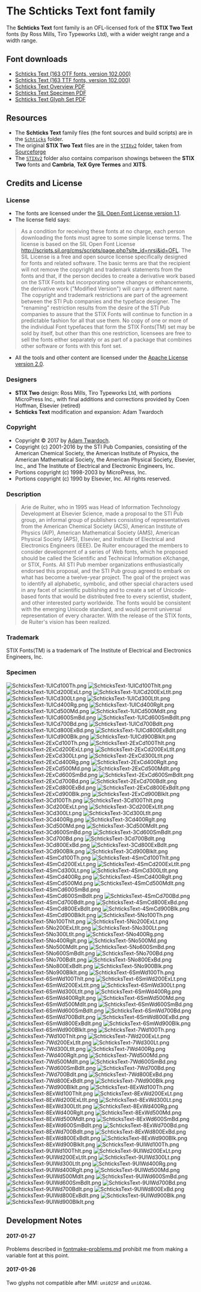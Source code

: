 
# The **Schticks Text** font family

The **Schticks Text** font family is an OFL-licensed fork of the **STIX Two Text** fonts (by Ross Mills, Tiro Typeworks Ltd), with a wider weight range and a width range.

## Font downloads

* [Schticks Text (163 OTF fonts, version 102.000)](https://github.com/twardoch/schticks-fonts-ofl/raw/master/Schticks/Fonts/SchticksText-OTF.zip)
* [Schticks Text (163 TTF fonts, version 102.000)](https://github.com/twardoch/schticks-fonts-ofl/raw/master/Schticks/Fonts/SchticksText-TTF.zip)
* [Schticks Text Overview PDF](https://github.com/twardoch/schticks-fonts-ofl/raw/master/Schticks/Media/Schticks-Text-Overview.pdf)
* [Schticks Text Specimen PDF](https://github.com/twardoch/schticks-fonts-ofl/raw/master/Schticks/Media/Schticks-Text-Specimen.pdf)
* [Schticks Text Glyph Set PDF](https://github.com/twardoch/schticks-fonts-ofl/raw/master/Schticks/Media/Schticks-Text-Glyphset.pdf)


## Resources

* The **Schticks Text** family files (the font sources and build scripts) are in the [`Schticks`](Schticks/) folder.
* The original **STIX Two Text** files are in the [`STIXv2`](STIXv2/) folder, taken from [Sourceforge](https://sourceforge.net/projects/stixfonts/files/Current%20Release/STIXv2.0.0.zip/download)
* The [`STIXv2`](STIXv2/) folder also contains comparison showings between the **STIX Two** fonts and **Cambria**, **TeX Gyre Termes** and **XITS**.

## Credits and License

### License

* The fonts are licensed under the [SIL Open Font License version 1.1](./fonts.LICENSE).
* The license field says:

> As a condition for receiving these fonts at no charge, each person downloading the fonts must agree to some simple license terms. The license is based on the SIL Open Font License <http://scripts.sil.org/cms/scripts/page.php?site_id=nrsi&id=OFL>. The SIL License is a free and open source license specifically designed for fonts and related software. The basic terms are that the recipient will not remove the copyright and trademark statements from the fonts and that, if the person decides to create a derivative work based on the STIX Fonts but incorporating some changes or enhancements, the derivative work ("Modified Version") will carry a different name. The copyright and trademark restrictions are part of the agreement between the STI Pub companies and the typeface designer. The "renaming" restriction results from the desire of the STI Pub companies to assure that the STIX Fonts will continue to function in a predictable fashion for all that use them. No copy of one or more of the individual Font typefaces that form the STIX Fonts(TM) set may be sold by itself, but other than this one restriction, licensees are free to sell the fonts either separately or as part of a package that combines other software or fonts with this font set.

* All the tools and other content are licensed under the [Apache License version 2.0](./other.LICENSE).

### Designers

* **STIX Two** design: Ross Mills, Tiro Typeworks Ltd, with portions MicroPress Inc., with final additions and corrections provided by Coen Hoffman, Elsevier (retired)
* **Schticks Text** modification and expansion: Adam Twardoch

### Copyright

* Copyright © 2017 by [Adam Twardoch](https://github.com/twardoch/).
* Copyright (c) 2001-2016 by the STI Pub Companies, consisting of the American Chemical Society, the American Institute of Physics, the American Mathematical Society, the American Physical Society, Elsevier, Inc., and The Institute of Electrical and Electronic Engineers, Inc.
* Portions copyright (c) 1998-2003 by MicroPress, Inc.
* Portions copyright (c) 1990 by Elsevier, Inc.  All rights reserved.

### Description

> Arie de Ruiter, who in 1995 was Head of Information Technology Development at Elsevier Science, made a proposal to the STI Pub group, an informal group of publishers consisting of representatives from the American Chemical Society (ACS), American Institute of Physics (AIP), American Mathematical Society (AMS), American Physical Society (APS), Elsevier, and Institute of Electrical and Electronics Engineers (IEEE). De Ruiter encouraged the members to consider development of a series of Web fonts, which he proposed should be called the Scientific and Technical Information eXchange, or STIX, Fonts. All STI Pub member organizations enthusiastically endorsed this proposal, and the STI Pub group agreed to embark on what has become a twelve-year project. The goal of the project was to identify all alphabetic, symbolic, and other special characters used in any facet of scientific publishing and to create a set of Unicode-based fonts that would be distributed free to every scientist, student, and other interested party worldwide. The fonts would be consistent with the emerging Unicode standard, and would permit universal representation of every character. With the release of the STIX fonts, de Ruiter's vision has been realized.

### Trademark

STIX Fonts(TM) is a trademark of The Institute of Electrical and Electronics Engineers, Inc.

### Specimen

![SchticksText-1UlCd100Th.png](Schticks/Media/png/SchticksText-1UlCd100Th.png)
![SchticksText-1UlCd100ThIt.png](Schticks/Media/png/SchticksText-1UlCd100ThIt.png)
![SchticksText-1UlCd200ExLt.png](Schticks/Media/png/SchticksText-1UlCd200ExLt.png)
![SchticksText-1UlCd200ExLtIt.png](Schticks/Media/png/SchticksText-1UlCd200ExLtIt.png)
![SchticksText-1UlCd300Lt.png](Schticks/Media/png/SchticksText-1UlCd300Lt.png)
![SchticksText-1UlCd300LtIt.png](Schticks/Media/png/SchticksText-1UlCd300LtIt.png)
![SchticksText-1UlCd400Rg.png](Schticks/Media/png/SchticksText-1UlCd400Rg.png)
![SchticksText-1UlCd400RgIt.png](Schticks/Media/png/SchticksText-1UlCd400RgIt.png)
![SchticksText-1UlCd500Md.png](Schticks/Media/png/SchticksText-1UlCd500Md.png)
![SchticksText-1UlCd500MdIt.png](Schticks/Media/png/SchticksText-1UlCd500MdIt.png)
![SchticksText-1UlCd600SmBd.png](Schticks/Media/png/SchticksText-1UlCd600SmBd.png)
![SchticksText-1UlCd600SmBdIt.png](Schticks/Media/png/SchticksText-1UlCd600SmBdIt.png)
![SchticksText-1UlCd700Bd.png](Schticks/Media/png/SchticksText-1UlCd700Bd.png)
![SchticksText-1UlCd700BdIt.png](Schticks/Media/png/SchticksText-1UlCd700BdIt.png)
![SchticksText-1UlCd800ExBd.png](Schticks/Media/png/SchticksText-1UlCd800ExBd.png)
![SchticksText-1UlCd800ExBdIt.png](Schticks/Media/png/SchticksText-1UlCd800ExBdIt.png)
![SchticksText-1UlCd900Blk.png](Schticks/Media/png/SchticksText-1UlCd900Blk.png)
![SchticksText-1UlCd900BlkIt.png](Schticks/Media/png/SchticksText-1UlCd900BlkIt.png)
![SchticksText-2ExCd100Th.png](Schticks/Media/png/SchticksText-2ExCd100Th.png)
![SchticksText-2ExCd100ThIt.png](Schticks/Media/png/SchticksText-2ExCd100ThIt.png)
![SchticksText-2ExCd200ExLt.png](Schticks/Media/png/SchticksText-2ExCd200ExLt.png)
![SchticksText-2ExCd200ExLtIt.png](Schticks/Media/png/SchticksText-2ExCd200ExLtIt.png)
![SchticksText-2ExCd300Lt.png](Schticks/Media/png/SchticksText-2ExCd300Lt.png)
![SchticksText-2ExCd300LtIt.png](Schticks/Media/png/SchticksText-2ExCd300LtIt.png)
![SchticksText-2ExCd400Rg.png](Schticks/Media/png/SchticksText-2ExCd400Rg.png)
![SchticksText-2ExCd400RgIt.png](Schticks/Media/png/SchticksText-2ExCd400RgIt.png)
![SchticksText-2ExCd500Md.png](Schticks/Media/png/SchticksText-2ExCd500Md.png)
![SchticksText-2ExCd500MdIt.png](Schticks/Media/png/SchticksText-2ExCd500MdIt.png)
![SchticksText-2ExCd600SmBd.png](Schticks/Media/png/SchticksText-2ExCd600SmBd.png)
![SchticksText-2ExCd600SmBdIt.png](Schticks/Media/png/SchticksText-2ExCd600SmBdIt.png)
![SchticksText-2ExCd700Bd.png](Schticks/Media/png/SchticksText-2ExCd700Bd.png)
![SchticksText-2ExCd700BdIt.png](Schticks/Media/png/SchticksText-2ExCd700BdIt.png)
![SchticksText-2ExCd800ExBd.png](Schticks/Media/png/SchticksText-2ExCd800ExBd.png)
![SchticksText-2ExCd800ExBdIt.png](Schticks/Media/png/SchticksText-2ExCd800ExBdIt.png)
![SchticksText-2ExCd900Blk.png](Schticks/Media/png/SchticksText-2ExCd900Blk.png)
![SchticksText-2ExCd900BlkIt.png](Schticks/Media/png/SchticksText-2ExCd900BlkIt.png)
![SchticksText-3Cd100Th.png](Schticks/Media/png/SchticksText-3Cd100Th.png)
![SchticksText-3Cd100ThIt.png](Schticks/Media/png/SchticksText-3Cd100ThIt.png)
![SchticksText-3Cd200ExLt.png](Schticks/Media/png/SchticksText-3Cd200ExLt.png)
![SchticksText-3Cd200ExLtIt.png](Schticks/Media/png/SchticksText-3Cd200ExLtIt.png)
![SchticksText-3Cd300Lt.png](Schticks/Media/png/SchticksText-3Cd300Lt.png)
![SchticksText-3Cd300LtIt.png](Schticks/Media/png/SchticksText-3Cd300LtIt.png)
![SchticksText-3Cd400Rg.png](Schticks/Media/png/SchticksText-3Cd400Rg.png)
![SchticksText-3Cd400RgIt.png](Schticks/Media/png/SchticksText-3Cd400RgIt.png)
![SchticksText-3Cd500Md.png](Schticks/Media/png/SchticksText-3Cd500Md.png)
![SchticksText-3Cd500MdIt.png](Schticks/Media/png/SchticksText-3Cd500MdIt.png)
![SchticksText-3Cd600SmBd.png](Schticks/Media/png/SchticksText-3Cd600SmBd.png)
![SchticksText-3Cd600SmBdIt.png](Schticks/Media/png/SchticksText-3Cd600SmBdIt.png)
![SchticksText-3Cd700Bd.png](Schticks/Media/png/SchticksText-3Cd700Bd.png)
![SchticksText-3Cd700BdIt.png](Schticks/Media/png/SchticksText-3Cd700BdIt.png)
![SchticksText-3Cd800ExBd.png](Schticks/Media/png/SchticksText-3Cd800ExBd.png)
![SchticksText-3Cd800ExBdIt.png](Schticks/Media/png/SchticksText-3Cd800ExBdIt.png)
![SchticksText-3Cd900Blk.png](Schticks/Media/png/SchticksText-3Cd900Blk.png)
![SchticksText-3Cd900BlkIt.png](Schticks/Media/png/SchticksText-3Cd900BlkIt.png)
![SchticksText-4SmCd100Th.png](Schticks/Media/png/SchticksText-4SmCd100Th.png)
![SchticksText-4SmCd100ThIt.png](Schticks/Media/png/SchticksText-4SmCd100ThIt.png)
![SchticksText-4SmCd200ExLt.png](Schticks/Media/png/SchticksText-4SmCd200ExLt.png)
![SchticksText-4SmCd200ExLtIt.png](Schticks/Media/png/SchticksText-4SmCd200ExLtIt.png)
![SchticksText-4SmCd300Lt.png](Schticks/Media/png/SchticksText-4SmCd300Lt.png)
![SchticksText-4SmCd300LtIt.png](Schticks/Media/png/SchticksText-4SmCd300LtIt.png)
![SchticksText-4SmCd400Rg.png](Schticks/Media/png/SchticksText-4SmCd400Rg.png)
![SchticksText-4SmCd400RgIt.png](Schticks/Media/png/SchticksText-4SmCd400RgIt.png)
![SchticksText-4SmCd500Md.png](Schticks/Media/png/SchticksText-4SmCd500Md.png)
![SchticksText-4SmCd500MdIt.png](Schticks/Media/png/SchticksText-4SmCd500MdIt.png)
![SchticksText-4SmCd600SmBd.png](Schticks/Media/png/SchticksText-4SmCd600SmBd.png)
![SchticksText-4SmCd600SmBdIt.png](Schticks/Media/png/SchticksText-4SmCd600SmBdIt.png)
![SchticksText-4SmCd700Bd.png](Schticks/Media/png/SchticksText-4SmCd700Bd.png)
![SchticksText-4SmCd700BdIt.png](Schticks/Media/png/SchticksText-4SmCd700BdIt.png)
![SchticksText-4SmCd800ExBd.png](Schticks/Media/png/SchticksText-4SmCd800ExBd.png)
![SchticksText-4SmCd800ExBdIt.png](Schticks/Media/png/SchticksText-4SmCd800ExBdIt.png)
![SchticksText-4SmCd900Blk.png](Schticks/Media/png/SchticksText-4SmCd900Blk.png)
![SchticksText-4SmCd900BlkIt.png](Schticks/Media/png/SchticksText-4SmCd900BlkIt.png)
![SchticksText-5No100Th.png](Schticks/Media/png/SchticksText-5No100Th.png)
![SchticksText-5No100ThIt.png](Schticks/Media/png/SchticksText-5No100ThIt.png)
![SchticksText-5No200ExLt.png](Schticks/Media/png/SchticksText-5No200ExLt.png)
![SchticksText-5No200ExLtIt.png](Schticks/Media/png/SchticksText-5No200ExLtIt.png)
![SchticksText-5No300Lt.png](Schticks/Media/png/SchticksText-5No300Lt.png)
![SchticksText-5No300LtIt.png](Schticks/Media/png/SchticksText-5No300LtIt.png)
![SchticksText-5No400Rg.png](Schticks/Media/png/SchticksText-5No400Rg.png)
![SchticksText-5No400RgIt.png](Schticks/Media/png/SchticksText-5No400RgIt.png)
![SchticksText-5No500Md.png](Schticks/Media/png/SchticksText-5No500Md.png)
![SchticksText-5No500MdIt.png](Schticks/Media/png/SchticksText-5No500MdIt.png)
![SchticksText-5No600SmBd.png](Schticks/Media/png/SchticksText-5No600SmBd.png)
![SchticksText-5No600SmBdIt.png](Schticks/Media/png/SchticksText-5No600SmBdIt.png)
![SchticksText-5No700Bd.png](Schticks/Media/png/SchticksText-5No700Bd.png)
![SchticksText-5No700BdIt.png](Schticks/Media/png/SchticksText-5No700BdIt.png)
![SchticksText-5No800ExBd.png](Schticks/Media/png/SchticksText-5No800ExBd.png)
![SchticksText-5No800ExBdIt.png](Schticks/Media/png/SchticksText-5No800ExBdIt.png)
![SchticksText-5No900Blk.png](Schticks/Media/png/SchticksText-5No900Blk.png)
![SchticksText-5No900BlkIt.png](Schticks/Media/png/SchticksText-5No900BlkIt.png)
![SchticksText-6SmWd100Th.png](Schticks/Media/png/SchticksText-6SmWd100Th.png)
![SchticksText-6SmWd100ThIt.png](Schticks/Media/png/SchticksText-6SmWd100ThIt.png)
![SchticksText-6SmWd200ExLt.png](Schticks/Media/png/SchticksText-6SmWd200ExLt.png)
![SchticksText-6SmWd200ExLtIt.png](Schticks/Media/png/SchticksText-6SmWd200ExLtIt.png)
![SchticksText-6SmWd300Lt.png](Schticks/Media/png/SchticksText-6SmWd300Lt.png)
![SchticksText-6SmWd300LtIt.png](Schticks/Media/png/SchticksText-6SmWd300LtIt.png)
![SchticksText-6SmWd400Rg.png](Schticks/Media/png/SchticksText-6SmWd400Rg.png)
![SchticksText-6SmWd400RgIt.png](Schticks/Media/png/SchticksText-6SmWd400RgIt.png)
![SchticksText-6SmWd500Md.png](Schticks/Media/png/SchticksText-6SmWd500Md.png)
![SchticksText-6SmWd500MdIt.png](Schticks/Media/png/SchticksText-6SmWd500MdIt.png)
![SchticksText-6SmWd600SmBd.png](Schticks/Media/png/SchticksText-6SmWd600SmBd.png)
![SchticksText-6SmWd600SmBdIt.png](Schticks/Media/png/SchticksText-6SmWd600SmBdIt.png)
![SchticksText-6SmWd700Bd.png](Schticks/Media/png/SchticksText-6SmWd700Bd.png)
![SchticksText-6SmWd700BdIt.png](Schticks/Media/png/SchticksText-6SmWd700BdIt.png)
![SchticksText-6SmWd800ExBd.png](Schticks/Media/png/SchticksText-6SmWd800ExBd.png)
![SchticksText-6SmWd800ExBdIt.png](Schticks/Media/png/SchticksText-6SmWd800ExBdIt.png)
![SchticksText-6SmWd900Blk.png](Schticks/Media/png/SchticksText-6SmWd900Blk.png)
![SchticksText-6SmWd900BlkIt.png](Schticks/Media/png/SchticksText-6SmWd900BlkIt.png)
![SchticksText-7Wd100Th.png](Schticks/Media/png/SchticksText-7Wd100Th.png)
![SchticksText-7Wd100ThIt.png](Schticks/Media/png/SchticksText-7Wd100ThIt.png)
![SchticksText-7Wd200ExLt.png](Schticks/Media/png/SchticksText-7Wd200ExLt.png)
![SchticksText-7Wd200ExLtIt.png](Schticks/Media/png/SchticksText-7Wd200ExLtIt.png)
![SchticksText-7Wd300Lt.png](Schticks/Media/png/SchticksText-7Wd300Lt.png)
![SchticksText-7Wd300LtIt.png](Schticks/Media/png/SchticksText-7Wd300LtIt.png)
![SchticksText-7Wd400Rg.png](Schticks/Media/png/SchticksText-7Wd400Rg.png)
![SchticksText-7Wd400RgIt.png](Schticks/Media/png/SchticksText-7Wd400RgIt.png)
![SchticksText-7Wd500Md.png](Schticks/Media/png/SchticksText-7Wd500Md.png)
![SchticksText-7Wd500MdIt.png](Schticks/Media/png/SchticksText-7Wd500MdIt.png)
![SchticksText-7Wd600SmBd.png](Schticks/Media/png/SchticksText-7Wd600SmBd.png)
![SchticksText-7Wd600SmBdIt.png](Schticks/Media/png/SchticksText-7Wd600SmBdIt.png)
![SchticksText-7Wd700Bd.png](Schticks/Media/png/SchticksText-7Wd700Bd.png)
![SchticksText-7Wd700BdIt.png](Schticks/Media/png/SchticksText-7Wd700BdIt.png)
![SchticksText-7Wd800ExBd.png](Schticks/Media/png/SchticksText-7Wd800ExBd.png)
![SchticksText-7Wd800ExBdIt.png](Schticks/Media/png/SchticksText-7Wd800ExBdIt.png)
![SchticksText-7Wd900Blk.png](Schticks/Media/png/SchticksText-7Wd900Blk.png)
![SchticksText-7Wd900BlkIt.png](Schticks/Media/png/SchticksText-7Wd900BlkIt.png)
![SchticksText-8ExWd100Th.png](Schticks/Media/png/SchticksText-8ExWd100Th.png)
![SchticksText-8ExWd100ThIt.png](Schticks/Media/png/SchticksText-8ExWd100ThIt.png)
![SchticksText-8ExWd200ExLt.png](Schticks/Media/png/SchticksText-8ExWd200ExLt.png)
![SchticksText-8ExWd200ExLtIt.png](Schticks/Media/png/SchticksText-8ExWd200ExLtIt.png)
![SchticksText-8ExWd300Lt.png](Schticks/Media/png/SchticksText-8ExWd300Lt.png)
![SchticksText-8ExWd300LtIt.png](Schticks/Media/png/SchticksText-8ExWd300LtIt.png)
![SchticksText-8ExWd400Rg.png](Schticks/Media/png/SchticksText-8ExWd400Rg.png)
![SchticksText-8ExWd400RgIt.png](Schticks/Media/png/SchticksText-8ExWd400RgIt.png)
![SchticksText-8ExWd500Md.png](Schticks/Media/png/SchticksText-8ExWd500Md.png)
![SchticksText-8ExWd500MdIt.png](Schticks/Media/png/SchticksText-8ExWd500MdIt.png)
![SchticksText-8ExWd600SmBd.png](Schticks/Media/png/SchticksText-8ExWd600SmBd.png)
![SchticksText-8ExWd600SmBdIt.png](Schticks/Media/png/SchticksText-8ExWd600SmBdIt.png)
![SchticksText-8ExWd700Bd.png](Schticks/Media/png/SchticksText-8ExWd700Bd.png)
![SchticksText-8ExWd700BdIt.png](Schticks/Media/png/SchticksText-8ExWd700BdIt.png)
![SchticksText-8ExWd800ExBd.png](Schticks/Media/png/SchticksText-8ExWd800ExBd.png)
![SchticksText-8ExWd800ExBdIt.png](Schticks/Media/png/SchticksText-8ExWd800ExBdIt.png)
![SchticksText-8ExWd900Blk.png](Schticks/Media/png/SchticksText-8ExWd900Blk.png)
![SchticksText-8ExWd900BlkIt.png](Schticks/Media/png/SchticksText-8ExWd900BlkIt.png)
![SchticksText-9UlWd100Th.png](Schticks/Media/png/SchticksText-9UlWd100Th.png)
![SchticksText-9UlWd100ThIt.png](Schticks/Media/png/SchticksText-9UlWd100ThIt.png)
![SchticksText-9UlWd200ExLt.png](Schticks/Media/png/SchticksText-9UlWd200ExLt.png)
![SchticksText-9UlWd200ExLtIt.png](Schticks/Media/png/SchticksText-9UlWd200ExLtIt.png)
![SchticksText-9UlWd300Lt.png](Schticks/Media/png/SchticksText-9UlWd300Lt.png)
![SchticksText-9UlWd300LtIt.png](Schticks/Media/png/SchticksText-9UlWd300LtIt.png)
![SchticksText-9UlWd400Rg.png](Schticks/Media/png/SchticksText-9UlWd400Rg.png)
![SchticksText-9UlWd400RgIt.png](Schticks/Media/png/SchticksText-9UlWd400RgIt.png)
![SchticksText-9UlWd500Md.png](Schticks/Media/png/SchticksText-9UlWd500Md.png)
![SchticksText-9UlWd500MdIt.png](Schticks/Media/png/SchticksText-9UlWd500MdIt.png)
![SchticksText-9UlWd600SmBd.png](Schticks/Media/png/SchticksText-9UlWd600SmBd.png)
![SchticksText-9UlWd600SmBdIt.png](Schticks/Media/png/SchticksText-9UlWd600SmBdIt.png)
![SchticksText-9UlWd700Bd.png](Schticks/Media/png/SchticksText-9UlWd700Bd.png)
![SchticksText-9UlWd700BdIt.png](Schticks/Media/png/SchticksText-9UlWd700BdIt.png)
![SchticksText-9UlWd800ExBd.png](Schticks/Media/png/SchticksText-9UlWd800ExBd.png)
![SchticksText-9UlWd800ExBdIt.png](Schticks/Media/png/SchticksText-9UlWd800ExBdIt.png)
![SchticksText-9UlWd900Blk.png](Schticks/Media/png/SchticksText-9UlWd900Blk.png)
![SchticksText-9UlWd900BlkIt.png](Schticks/Media/png/SchticksText-9UlWd900BlkIt.png)

## Development Notes

#### 2017-01-27

Problems described in [fontmake-problems.md](Schticks/Sources/fontmake-problems.md) prohibit me from making a variable font at this point.

#### 2017-01-26

Two glyphs not compatible after MM: `uni025F` and `uni02A6`.

